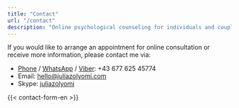 ```yaml
---
title: "Contact"
url: "/contact"
description: "Online psychological counseling for individuals and couples"
---
```

If you would like to arrange an appointment for online consultation or receive more information, please contact me via:

* [Phone](tel:+4367762545774) / [WhatsApp](https://wa.me/4367762545774) / [Viber](viber://chat?number=4367762545774): +43 677 625 45774
* Email: hello@juliazolyomi.com
* Skype: [juliazolyomi](skype:juliazolyomi?chat)

{{< contact-form-en >}}
